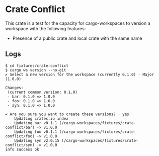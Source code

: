 # Crate Conflict

This crate is a test for the capacity for cargo-workspaces to version a workspace with the following features:

- Presence of a public crate and local crate with the same name

## Logs

```console
$ cd fixtures/crate-conflict
$ cargo ws version --no-git
✔ Select a new version for the workspace (currently 0.1.0) · Major (1.0.0)

Changes:
 (current common version: 0.1.0)
 - bar: 0.1.0 => 1.0.0
 - foo: 0.1.0 => 1.0.0
 - syn: 0.1.0 => 1.0.0

✔ Are you sure you want to create these versions? · yes
    Updating crates.io index
    Updating bar v0.1.1 (/cargo-workspaces/fixtures/crate-conflict/bar) -> v1.0.0
    Updating foo v0.1.1 (/cargo-workspaces/fixtures/crate-conflict/foo) -> v1.0.0
    Updating syn v2.0.15 (/cargo-workspaces/fixtures/crate-conflict/syn) -> v1.0.0
info success ok
```
